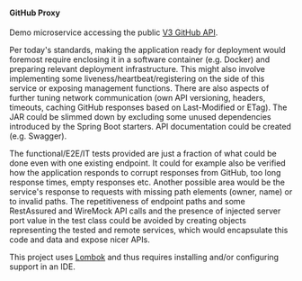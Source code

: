 #### GitHub Proxy

Demo microservice accessing the public [V3 GitHub API](https://developer.github.com/v3/).

Per today's standards, making the application ready for deployment would foremost require enclosing it in a software container (e.g. Docker) and preparing relevant deployment infrastructure. This might also involve implementing some liveness/heartbeat/registering on the side of this service or exposing management functions. There are also aspects of further tuning network communication (own API versioning, headers, timeouts, caching GitHub responses based on Last-Modified or ETag). The JAR could be slimmed down by excluding some unused dependencies introduced by the Spring Boot starters. API documentation could be created (e.g. Swagger).

The functional/E2E/IT tests provided are just a fraction of what could be done even with one existing endpoint. It could for example also be verified how the application responds to corrupt responses from GitHub, too long response times, empty responses etc. Another possible area would be the service's response to requests with missing path elements (owner, name) or to invalid paths. The repetitiveness of endpoint paths and some RestAssured and WireMock API calls and the presence of injected server port value in the test class could be avoided by creating objects representing the tested and remote services, which would encapsulate this code and data and expose nicer APIs.

This project uses [Lombok](https://projectlombok.org/) and thus requires installing and/or configuring support in an IDE.

